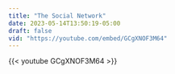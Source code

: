 ```yaml
---
title: "The Social Network"
date: 2023-05-14T13:50:19-05:00
draft: false
vid: "https://youtube.com/embed/GCgXNOF3M64"
---
```

{{< youtube GCgXNOF3M64 >}}
